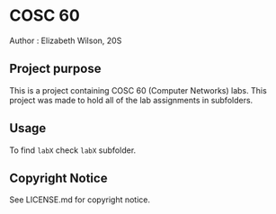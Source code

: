 # COSC 60
Author : Elizabeth Wilson, 20S

## Project purpose 
This is a project containing COSC 60 (Computer Networks) labs. This project was made to hold all of the lab assignments in subfolders.

## Usage
To find `labX` check `labX` subfolder.

## Copyright Notice 
See LICENSE.md for copyright notice. 